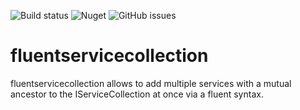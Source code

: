 ![Build status](https://github.com/lordldx/fluentservicecollection/actions/workflows/ci.yml/badge.svg)
![Nuget](https://img.shields.io/nuget/dt/fluentservicecollection?color=lightgreen&label=nuget%20downloads)
![GitHub issues](https://img.shields.io/github/issues/lordldx/fluentservicecollection?label=open%20issues)

# fluentservicecollection
fluentservicecollection allows to add multiple services with a mutual ancestor to the IServiceCollection at once via a fluent syntax.
